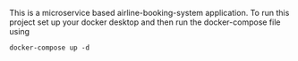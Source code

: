This is a microservice based airline-booking-system application. To run this project set up your docker desktop and then run the docker-compose file using 
```
docker-compose up -d 
```